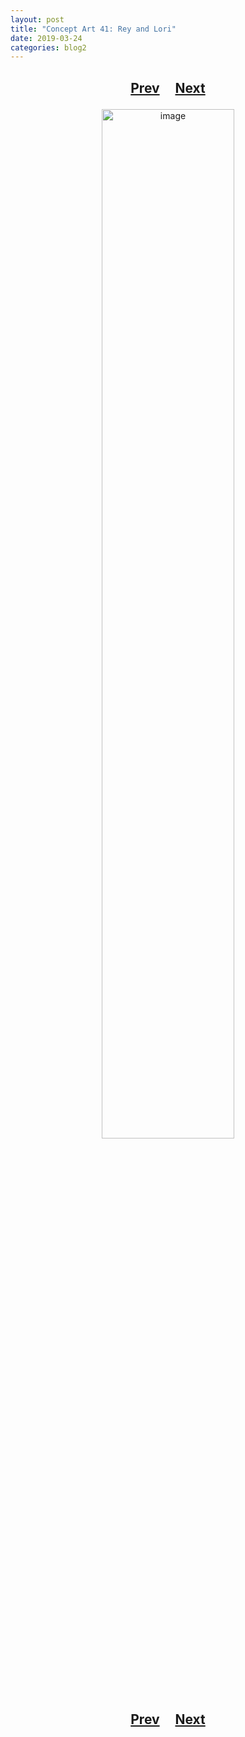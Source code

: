 ```yaml
---
layout: post
title: "Concept Art 41: Rey and Lori"
date: 2019-03-24
categories: blog2
---
```


<h2>
  <p style="text-align:center;">
    <a href="/wingsofthechorus/archive/2019/03/24/conceptart40">Prev</a>
    &nbsp;&nbsp;&nbsp;
    <a href="/wingsofthechorus/archive/">Next</a>
  </p>
</h2>

<p style="text-align:center;">
  <img src="/wingsofthechorus/images/conceptart/ca41.png" width="65%" alt="image"/>
</p>

<h2>
  <p style="text-align:center;">
    <a href="/wingsofthechorus/archive/2019/03/24/conceptart40">Prev</a>
    &nbsp;&nbsp;&nbsp;
    <a href="/wingsofthechorus/archive/">Next</a>
  </p>
</h2>
